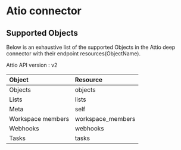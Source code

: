 # Atio connector


## Supported Objects 
Below is an exhaustive list of the supported Objects in the Attio deep connector with their endpoint resources(ObjectName).

Attio API version : v2

| Object | Resource |
| :-------- | :------- | 
| Objects  | objects  | 
| Lists | lists | read |
| Meta  | self |
| Workspace members | workspace_members |
| Webhooks | webhooks | 
| Tasks  | tasks |